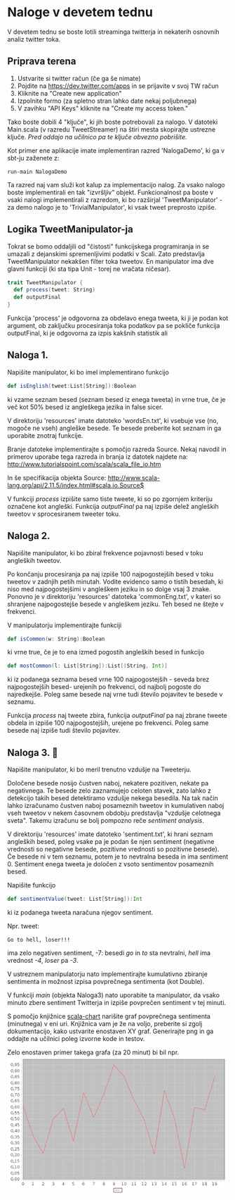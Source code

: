 # Naloge v devetem tednu

V devetem tednu se boste lotili streaminga twitterja in nekaterih osnovnih analiz twitter toka.

## Priprava terena

 1. Ustvarite si twitter račun (če ga še nimate)
 2. Pojdite na https://dev.twitter.com/apps in se prijavite v svoj TW račun
 3. Kliknite na "Create new application"
 4. Izpolnite formo (za spletno stran lahko date nekaj poljubnega)
 5. V zavihku "API Keys"  kliknite na "Create my access token."

Tako boste dobili 4 "ključe", ki jih boste potrebovali za nalogo.
V datoteki Main.scala (v razredu TweetStreamer) na štiri mesta skopirajte ustrezne ključe.
*Pred oddajo na učilnico pa te ključe obvezno pobrišite.*

Kot primer ene aplikacije imate implementiran razred 'NalogaDemo', ki ga v sbt-ju zaženete z:
```
run-main NalogaDemo
```
Ta razred naj vam služi kot kalup za implementacijo nalog. Za vsako nalogo boste implementirali en tak "izvršljiv" objekt. Funkcionalnost pa boste v vsaki nalogi implementirali z razredom, ki bo razširjal 'TweetManipulator' - za demo nalogo je to 'TrivialManipulator', ki vsak tweet preprosto izpiše.

## Logika TweetManipulator-ja

Tokrat se bomo oddaljili od "čistosti" funkcijskega programiranja in se umazali z dejanskimi spremenljivimi podatki v Scali. Zato predstavlja TweetManipulator nekakšen filter toka tweetov.
En manipulator ima dve glavni funkciji (ki sta tipa Unit - torej ne vračata ničesar).

```scala
trait TweetManipulator {
  def process(tweet: String)
  def outputFinal
}
```
Funkcija 'process' je odgovorna za obdelavo enega tweeta, ki ji je podan kot argument, ob zaključku procesiranja toka podatkov pa se pokliče funkcija outputFinal, ki je odgovorna za izpis kakšnih statistik ali

## Naloga 1.

 Napišite manipulator, ki bo imel implementirano funkcijo
 ```scala
 def isEnglish(tweet:List[String]):Boolean
 ```
 ki vzame seznam besed (seznam besed iz enega tweeta) in vrne true, če je več kot 50% besed iz angleškega jezika in false sicer.

 V direktoriju 'resources' imate datoteko 'wordsEn.txt', ki vsebuje vse (no, mogoče ne vseh) angleške besede. Te besede preberite kot seznam in ga uporabite znotraj funkcije.

Branje datoteke implementirajte s pomočjo razreda Source. Nekaj navodil in primerov uporabe tega razreda in branja iz datotek najdete na:
http://www.tutorialspoint.com/scala/scala_file_io.htm

In še specifikacija objekta Source:
http://www.scala-lang.org/api/2.11.5/index.html#scala.io.Source$

V funkciji *process*  izpišite samo tiste tweete, ki so po zgornjem kriteriju označene kot angleški.
Funkcija *outputFinal* pa naj izpiše delež angleških tweetov v sprocesiranem tweeter toku.

## Naloga 2.

Napišite manipulator, ki bo zbiral frekvence pojavnosti besed v toku angleških tweetov.

Po končanju procesiranja pa naj izpiše 100 najpogostejših besed v toku tweetov v zadnjih petih minutah.
Vodite evidenco samo o tistih besedah, ki niso med najpogostejšimi v angleškem jeziku in so dolge vsaj 3 znake. Ponovno je v direktoriju 'resources' datoteka 'commonEng.txt', v kateri so shranjene najpogostejše besede v angleškem jeziku. Teh besed ne štejte v frekvenci.

V manipulatorju implementirajte funkciji
```scala
def isCommon(w: String):Boolean
```
ki vrne true, če je to ena izmed pogostih angleških besed in funkcijo

```scala
def mostCommon(l: List[String]):List[(String, Int)]
```
ki iz podanega seznama besed vrne 100 najpogostejših - seveda brez najpogostejših besed- urejenih po frekvenci, od najbolj pogoste do najredkejše. Poleg same besede naj vrne tudi število pojavitev te besede v seznamu.

Funkcija *process* naj  tweete zbira, funkcija *outputFinal* pa naj zbrane tweete obdela in izpiše 100 najpogostejših, urejene po frekvenci. Poleg same besede naj izpiše tudi število pojavitev.

## Naloga 3. :crown:

Napišite manipulator, ki bo meril trenutno vzdušje na Tweeterju.

Določene besede nosijo čustven naboj, nekatere pozitiven, nekate pa negativnega. Te besede zelo zaznamujejo celoten stavek, zato lahko z detekcijo takih besed detektiramo vzdušje nekega besedila. Na tak način lahko izračunamo čustven naboj posameznih tweetov in kumulativen naboj vseh tweetov v nekem časovnem obdobju predstavlja "vzdušje celotnega sveta". Takemu izračunu se bolj pompozno reče *sentiment analysis*.

 V direktoriju 'resources' imate datoteko 'sentiment.txt', ki hrani seznam angleških besed, poleg vsake pa je podan še njen sentiment (negativne vrednosti so negativne besede, pozitivne vrednosti so pozitivne besede). Če besede ni v tem seznamu, potem je to nevtralna beseda in ima sentiment 0. Sentiment enega tweeta je določen z vsoto sentimentov posameznih besed.

Napišite funkcijo
```scala
def sentimentValue(tweet: List[String]):Int
```

ki iz podanega tweeta naračuna njegov sentiment.

Npr. tweet:
```
Go to hell, loser!!!
```
ima zelo negativen sentiment, -7: besedi *go* in *to* sta nevtralni, *hell* ima vrednost *-4*, *loser* pa *-3*.

V ustreznem manipulatorju nato implementirajte kumulativno zbiranje sentimenta in možnost izpisa povprečnega sentimenta (kot Double).

V funkciji *main* (objekta Naloga3) nato uporabite ta manipulator, da vsako minuto zbere sentiment Twitterja in izpiše povprečen sentiment v tej minuti.

S pomočjo knjižnice [scala-chart](https://github.com/wookietreiber/scala-chart)  narišite graf povprečnega sentimenta (minutnega) v eni uri. Knjižnica vam je že na voljo, preberite si zgolj dokumentacijo, kako ustvarite enostaven XY graf.
Generirajte png in ga oddajte na učilnici poleg izvorne kode in testov.

Zelo enostaven primer takega grafa (za 20 minut) bi bil npr.
![](out.png)
